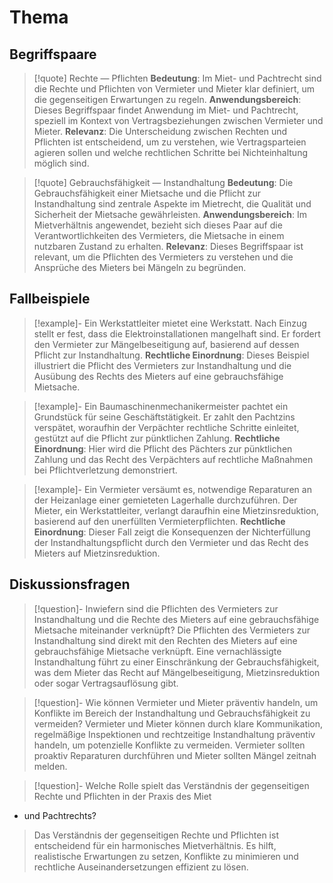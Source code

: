 # Thema
## Begriffspaare
>[!quote] Rechte — Pflichten
>**Bedeutung**: Im Miet- und Pachtrecht sind die Rechte und Pflichten von Vermieter und Mieter klar definiert, um die gegenseitigen Erwartungen zu regeln.
>**Anwendungsbereich**: Dieses Begriffspaar findet Anwendung im Miet- und Pachtrecht, speziell im Kontext von Vertragsbeziehungen zwischen Vermieter und Mieter.
>**Relevanz**: Die Unterscheidung zwischen Rechten und Pflichten ist entscheidend, um zu verstehen, wie Vertragsparteien agieren sollen und welche rechtlichen Schritte bei Nichteinhaltung möglich sind.

>[!quote] Gebrauchsfähigkeit — Instandhaltung
>**Bedeutung**: Die Gebrauchsfähigkeit einer Mietsache und die Pflicht zur Instandhaltung sind zentrale Aspekte im Mietrecht, die Qualität und Sicherheit der Mietsache gewährleisten.
>**Anwendungsbereich**: Im Mietverhältnis angewendet, bezieht sich dieses Paar auf die Verantwortlichkeiten des Vermieters, die Mietsache in einem nutzbaren Zustand zu erhalten.
>**Relevanz**: Dieses Begriffspaar ist relevant, um die Pflichten des Vermieters zu verstehen und die Ansprüche des Mieters bei Mängeln zu begründen.

## Fallbeispiele
>[!example]- Ein Werkstattleiter mietet eine Werkstatt. Nach Einzug stellt er fest, dass die Elektroinstallationen mangelhaft sind. Er fordert den Vermieter zur Mängelbeseitigung auf, basierend auf dessen Pflicht zur Instandhaltung.
>**Rechtliche Einordnung**: Dieses Beispiel illustriert die Pflicht des Vermieters zur Instandhaltung und die Ausübung des Rechts des Mieters auf eine gebrauchsfähige Mietsache.

>[!example]- Ein Baumaschinenmechanikermeister pachtet ein Grundstück für seine Geschäftstätigkeit. Er zahlt den Pachtzins verspätet, woraufhin der Verpächter rechtliche Schritte einleitet, gestützt auf die Pflicht zur pünktlichen Zahlung.
>**Rechtliche Einordnung**: Hier wird die Pflicht des Pächters zur pünktlichen Zahlung und das Recht des Verpächters auf rechtliche Maßnahmen bei Pflichtverletzung demonstriert.

>[!example]- Ein Vermieter versäumt es, notwendige Reparaturen an der Heizanlage einer gemieteten Lagerhalle durchzuführen. Der Mieter, ein Werkstattleiter, verlangt daraufhin eine Mietzinsreduktion, basierend auf den unerfüllten Vermieterpflichten.
>**Rechtliche Einordnung**: Dieser Fall zeigt die Konsequenzen der Nichterfüllung der Instandhaltungspflicht durch den Vermieter und das Recht des Mieters auf Mietzinsreduktion.

## Diskussionsfragen
>[!question]- Inwiefern sind die Pflichten des Vermieters zur Instandhaltung und die Rechte des Mieters auf eine gebrauchsfähige Mietsache miteinander verknüpft?
>Die Pflichten des Vermieters zur Instandhaltung sind direkt mit den Rechten des Mieters auf eine gebrauchsfähige Mietsache verknüpft. Eine vernachlässigte Instandhaltung führt zu einer Einschränkung der Gebrauchsfähigkeit, was dem Mieter das Recht auf Mängelbeseitigung, Mietzinsreduktion oder sogar Vertragsauflösung gibt.

>[!question]- Wie können Vermieter und Mieter präventiv handeln, um Konflikte im Bereich der Instandhaltung und Gebrauchsfähigkeit zu vermeiden?
>Vermieter und Mieter können durch klare Kommunikation, regelmäßige Inspektionen und rechtzeitige Instandhaltung präventiv handeln, um potenzielle Konflikte zu vermeiden. Vermieter sollten proaktiv Reparaturen durchführen und Mieter sollten Mängel zeitnah melden.

>[!question]- Welche Rolle spielt das Verständnis der gegenseitigen Rechte und Pflichten in der Praxis des Miet

- und Pachtrechts?
>Das Verständnis der gegenseitigen Rechte und Pflichten ist entscheidend für ein harmonisches Mietverhältnis. Es hilft, realistische Erwartungen zu setzen, Konflikte zu minimieren und rechtliche Auseinandersetzungen effizient zu lösen.